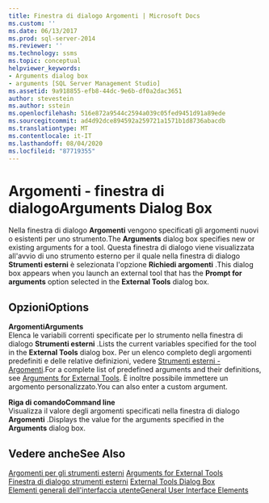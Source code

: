 ```yaml
---
title: Finestra di dialogo Argomenti | Microsoft Docs
ms.custom: ''
ms.date: 06/13/2017
ms.prod: sql-server-2014
ms.reviewer: ''
ms.technology: ssms
ms.topic: conceptual
helpviewer_keywords:
- Arguments dialog box
- arguments [SQL Server Management Studio]
ms.assetid: 9a918855-efb8-44dc-9e6b-df0a2dac3651
author: stevestein
ms.author: sstein
ms.openlocfilehash: 516e872a9544c2594a039c05fed9451d91a89ede
ms.sourcegitcommit: ad4d92dce894592a259721a1571b1d8736abacdb
ms.translationtype: MT
ms.contentlocale: it-IT
ms.lasthandoff: 08/04/2020
ms.locfileid: "87719355"
---
```

# <a name="arguments-dialog-box"></a><span data-ttu-id="5a0c4-102">Argomenti - finestra di dialogo</span><span class="sxs-lookup"><span data-stu-id="5a0c4-102">Arguments Dialog Box</span></span>
  <span data-ttu-id="5a0c4-103">Nella finestra di dialogo **Argomenti** vengono specificati gli argomenti nuovi o esistenti per uno strumento.</span><span class="sxs-lookup"><span data-stu-id="5a0c4-103">The **Arguments** dialog box specifies new or existing arguments for a tool.</span></span> <span data-ttu-id="5a0c4-104">Questa finestra di dialogo viene visualizzata all'avvio di uno strumento esterno per il quale nella finestra di dialogo **Strumenti esterni** è selezionata l'opzione **Richiedi argomenti** .</span><span class="sxs-lookup"><span data-stu-id="5a0c4-104">This dialog box appears when you launch an external tool that has the **Prompt for arguments** option selected in the **External Tools** dialog box.</span></span>  
  
## <a name="options"></a><span data-ttu-id="5a0c4-105">Opzioni</span><span class="sxs-lookup"><span data-stu-id="5a0c4-105">Options</span></span>  
 <span data-ttu-id="5a0c4-106">**Argomenti**</span><span class="sxs-lookup"><span data-stu-id="5a0c4-106">**Arguments**</span></span>  
 <span data-ttu-id="5a0c4-107">Elenca le variabili correnti specificate per lo strumento nella finestra di dialogo **Strumenti esterni** .</span><span class="sxs-lookup"><span data-stu-id="5a0c4-107">Lists the current variables specified for the tool in the **External Tools** dialog box.</span></span> <span data-ttu-id="5a0c4-108">Per un elenco completo degli argomenti predefiniti e delle relative definizioni, vedere [Strumenti esterni - Argomenti](menu-help/external-tools.md).</span><span class="sxs-lookup"><span data-stu-id="5a0c4-108">For a complete list of predefined arguments and their definitions, see [Arguments for External Tools](menu-help/external-tools.md).</span></span> <span data-ttu-id="5a0c4-109">È inoltre possibile immettere un argomento personalizzato.</span><span class="sxs-lookup"><span data-stu-id="5a0c4-109">You can also enter a custom argument.</span></span>  
  
 <span data-ttu-id="5a0c4-110">**Riga di comando**</span><span class="sxs-lookup"><span data-stu-id="5a0c4-110">**Command line**</span></span>  
 <span data-ttu-id="5a0c4-111">Visualizza il valore degli argomenti specificati nella finestra di dialogo **Argomenti** .</span><span class="sxs-lookup"><span data-stu-id="5a0c4-111">Displays the value for the arguments specified in the **Arguments** dialog box.</span></span>  
  
## <a name="see-also"></a><span data-ttu-id="5a0c4-112">Vedere anche</span><span class="sxs-lookup"><span data-stu-id="5a0c4-112">See Also</span></span>  
 <span data-ttu-id="5a0c4-113">[Argomenti per gli strumenti esterni](menu-help/external-tools.md) </span><span class="sxs-lookup"><span data-stu-id="5a0c4-113">[Arguments for External Tools](menu-help/external-tools.md) </span></span>  
 <span data-ttu-id="5a0c4-114">[Finestra di dialogo strumenti esterni](external-tools-dialog-box.md) </span><span class="sxs-lookup"><span data-stu-id="5a0c4-114">[External Tools Dialog Box](external-tools-dialog-box.md) </span></span>  
 [<span data-ttu-id="5a0c4-115">Elementi generali dell'interfaccia utente</span><span class="sxs-lookup"><span data-stu-id="5a0c4-115">General User Interface Elements</span></span>](general-user-interface-elements.md)  
  
  
